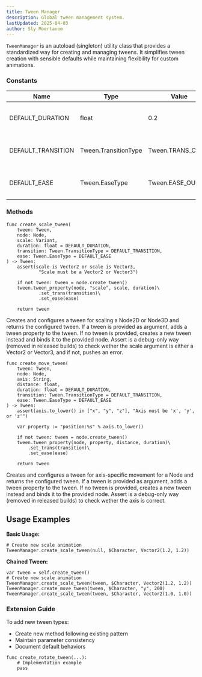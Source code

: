 ```yaml
---
title: Tween Manager
description: Global tween management system.
lastUpdated: 2025-04-03
author: Sly Moertanom
---
```

`TweenManager` is an autoload (singleton) utility class that provides a standardized way for creating and managing tweens. It simplifies tween creation with sensible defaults while maintaining flexibility for custom animations.

### Constants

| Name                  | 	Type	                | Value             | Description                           |
| ----------------------|---------------------------|-------------------|---------------------------------------|
| DEFAULT_DURATION      | 	float	                | 0.2	            | Default animation duration in seconds |
| DEFAULT_TRANSITION    | 	Tween.TransitionType    | Tween.TRANS_CUBIC	| Default transition type for animations|
| DEFAULT_EASE          | 	Tween.EaseType          | Tween.EASE_OUT	| Default easing function for animations|

### Methods
```gdscript
func create_scale_tween(
	tween: Tween,
	node: Node,
	scale: Variant,
	duration: float = DEFAULT_DURATION,
	transition: Tween.TransitionType = DEFAULT_TRANSITION,
	ease: Tween.EaseType = DEFAULT_EASE
) -> Tween:
	assert(scale is Vector2 or scale is Vector3,
			"Scale must be a Vector2 or Vector3")
	
	if not tween: tween = node.create_tween()
	tween.tween_property(node, "scale", scale, duration)\
			.set_trans(transition)\
			.set_ease(ease)
	
	return tween
```
Creates and configures a tween for scaling a Node2D or Node3D and returns the configured tween. If a tween is provided as argument, adds a tween property to the tween. If no tween is provided, creates a new tween instead and binds it to the provided node. Assert is a debug-only way (removed in released builds) to check wether the scale argument is either a Vector2 or Vector3, and if not, pushes an error.

```gdscript
func create_move_tween(
	tween: Tween,
	node: Node,
	axis: String,
	distance: float,
	duration: float = DEFAULT_DURATION,
	transition: Tween.TransitionType = DEFAULT_TRANSITION,
	ease: Tween.EaseType = DEFAULT_EASE
) -> Tween:
	assert(axis.to_lower() in ["x", "y", "z"], "Axis must be 'x', 'y', or 'z'")
	
	var property := "position:%s" % axis.to_lower()
	
	if not tween: tween = node.create_tween()
	tween.tween_property(node, property, distance, duration)\
		.set_trans(transition)\
		.set_ease(ease)
	
	return tween
```
Creates and configures a tween for axis-specific movement for a Node and returns the configured tween. If a tween is provided as argument, adds a tween property to the tween. If no tween is provided, creates a new tween instead and binds it to the provided node. Assert is a debug-only way (removed in released builds) to check wether the axis is correct.

## Usage Examples
**Basic Usage:**
```gdscript
# Create new scale animation
TweenManager.create_scale_tween(null, $Character, Vector2(1.2, 1.2))
```
**Chained Tween:**
```gdscript
var tween = self.create_tween()
# Create new scale animation
TweenManager.create_scale_tween(tween, $Character, Vector2(1.2, 1.2))
TweenManager.create_move_tween(tween, $Character, "y", 200)
TweenManager.create_scale_tween(tween, $Character, Vector2(1.0, 1.0))
```
### Extension Guide

To add new tween types:
- Create new method following existing pattern
- Maintain parameter consistency
- Document default behaviors
```gdscript
func create_rotate_tween(...):
    # Implementation example
    pass
```